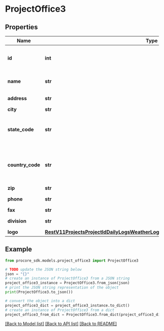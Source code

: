 # ProjectOffice3


## Properties

Name | Type | Description | Notes
------------ | ------------- | ------------- | -------------
**id** | **int** | The identifier for the Office | [optional] 
**name** | **str** | The name for the Office | [optional] 
**address** | **str** | Office address | [optional] 
**city** | **str** | Office city | [optional] 
**state_code** | **str** | Office state code (ISO-3166 Alpha-2 format) | [optional] 
**country_code** | **str** | Office country code (ISO-3166 Alpha-2 format) | [optional] 
**zip** | **str** | Office zip | [optional] 
**phone** | **str** | Office phone | [optional] 
**fax** | **str** | Office fax | [optional] 
**division** | **str** | Office division | [optional] 
**logo** | [**RestV11ProjectsProjectIdDailyLogsWeatherLogsGet200ResponseInnerAttachmentsInner**](RestV11ProjectsProjectIdDailyLogsWeatherLogsGet200ResponseInnerAttachmentsInner.md) |  | [optional] 

## Example

```python
from procore_sdk.models.project_office3 import ProjectOffice3

# TODO update the JSON string below
json = "{}"
# create an instance of ProjectOffice3 from a JSON string
project_office3_instance = ProjectOffice3.from_json(json)
# print the JSON string representation of the object
print(ProjectOffice3.to_json())

# convert the object into a dict
project_office3_dict = project_office3_instance.to_dict()
# create an instance of ProjectOffice3 from a dict
project_office3_from_dict = ProjectOffice3.from_dict(project_office3_dict)
```
[[Back to Model list]](../README.md#documentation-for-models) [[Back to API list]](../README.md#documentation-for-api-endpoints) [[Back to README]](../README.md)


